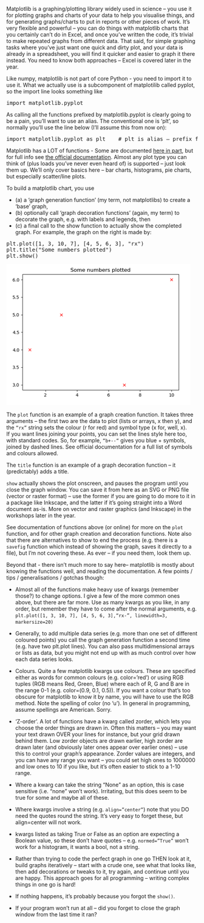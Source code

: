 Matplotlib is a graphing/plotting library widely used in science – you use it for plotting graphs and charts 
of your data to help you visualise things, and for generating graphs/charts to put in reports or other pieces of work. 
It’s very flexible and powerful – you can do things with matplotlib charts that you certainly can’t do in Excel, and once you’ve written the code, 
it’s trivial to make repeated graphs from different data. That said, for simple graphing tasks where you’ve just want one quick and dirty plot, 
and your data is already in a spreadsheet, you will find it quicker and easier to graph it there instead. 
You need to know both approaches – Excel is covered later in the year.

Like numpy, matplotlib is not part of core Python - you need to import it to use it. 
What we actually use is a subcomponent of matplotilib called pyplot, so the import line looks something like

<pre>import matplotlib.pyplot
</pre>    

As calling all the functions prefixed by matplotlib.pyplot is clearly going to be a pain, you’ll want to use an alias. The conventional one is ‘plt’, so normally you’ll use the line below (I’ll assume this from now on):

<pre>import matplotlib.pyplot as plt    # plt is alias – prefix functions with .plt
</pre>

Matplotlib has a LOT of functions - Some are documented [here in part](matplotlib_functions.md), but 
for full info see [the official documentation](https://matplotlib.org/api/pyplot_api.html). 
Almost any plot type you can think of (plus loads you’ve never even heard of) is supported – just look them up. 
We’ll only cover basics here – bar charts, histograms, pie charts, but especially scatter/line plots.

To build a matplotlib chart, you use 
* (a) a ‘graph generation function’ (my term, not matplotlibs) to create a ‘base’ graph, 
* (b) optionally call ‘graph decoration functions’ (again, my term) to decorate the graph, e.g. with labels and legends, then 
* (c) a final call to the show function to actually show the completed graph. For example, the graph on the right is made by:

<pre>
plt.plot([1, 3, 10, 7], [4, 5, 6, 3], "rx")
plt.title("Some numbers plotted") 
plt.show()
</pre>

![chart](chart.png)

The `plot` function is an example of a graph creation function. It takes three arguments – 
the first two are the data to plot (lists or arrays, x then y), and the `“rx”` 
string sets the colour (r for red) and symbol type (x for, well, x).  
If you want lines joining your points, you can set the lines style here too, with standard codes. So, for example,   `“b+--“` 
gives you blue + symbols, joined by dashed lines. See official documentation for a full list of symbols and colours allowed.

The `title` function is an example of a graph decoration function – it (predictably) adds a title.

`show` actually shows the plot onscreen, and pauses the program until you close the graph window. 
You can save it from here as an SVG or PNG file (vector or raster format) – use the former if you are 
going to do more to it in a package like Inkscape, and the latter if it’s going straight into a Word document as-is. 
More on vector and raster graphics (and Inkscape) in the workshops later in the year. 

See documentation of functions above (or online) for more on the `plot` function, and for other graph creation and decoration functions.
Note also that there are alternatives to show to end the process (e.g. there is a `savefig` function which instead of showing the graph, 
saves it directly to a file), but I’m not covering these. As ever – if you need them, look them up.

Beyond that - there isn’t much more to say here– matplotlib is mostly about knowing the functions well,
and reading the documentation. A few points / tips / generalisations / gotchas though:

* Almost all of the functions make heavy use of kwargs (remember those?) to change options. I give a few of the more common ones above, but 
there are far more. Use as many kwargs as you like, in any order, but remember they have to come after the normal arguments, e.g. 
`plt.plot([1, 3, 10, 7], [4, 5, 6, 3],“rx-”, linewidth=3, markersize=20)`

* Generally, to add multiple data series (e.g. more than one set of different coloured points) you call the graph generation function a second time (e.g. have two plt.plot lines). You can also pass multidimensional arrays or lists as data, but you might not end up with as much control over how each data series looks.

* Colours. Quite a few matplotlib kwargs use colours. 
These are specified either as words for common colours (e.g. color=’red’) or using RGB tuples 
(RGB means Red, Green, Blue) where each of R, G and B are in the range 0-1 (e.g. color=(0.9, 0.1, 0.5)). 
If you want a colour that’s too obscure for matplotlib to know it by name, you will have to use the RGB method. 
Note the spelling of color (no ‘u’). In general in programming, assume spellings are American. Sorry.

* ‘Z-order’. A lot of functions have a kwarg called zorder, which lets you choose the order things are drawn in. 
Often this matters – you may want your text drawn OVER your lines for instance, but your grid drawn behind them. Low zorder objects are 
drawn earlier, high zorder are drawn later (and obviously later ones appear over earlier ones) – use this to control your graph’s appearance. 
Zorder values are integers, and you can have any range you want – you could set high ones to 1000000 and low ones to 10 if you like, 
but it’s often easier to stick to a 1-10 range. 

* Where a kwarg can take the string “None” as an option, this is case sensitive (i.e. “none” won’t work). 
Irritating, but this does seem to be true for some and maybe all of these.

* Where kwargs involve a string (e.g. `align=”center”`) note that you DO need the quotes round the string. It’s very easy to forget these, but align=center will not work.

* kwargs listed as taking True or False as an option are expecting a Boolean value, so these don’t have quotes – e.g. `normed=”True”` 
won’t work for a histogram, it wants a bool, not a string. 

* Rather than trying to code the perfect graph in one go THEN look at it, build graphs iteratively – 
start with a crude one, see what that looks like, then add decorations or tweaks to it, try again, and continue until you are happy. 
This approach goes for all programming – writing complex things in one go is hard!

* If nothing happens, it’s probably because you forgot the `show()`.

* If your program won’t run at all – did you forget to close the graph window from the last time it ran?
